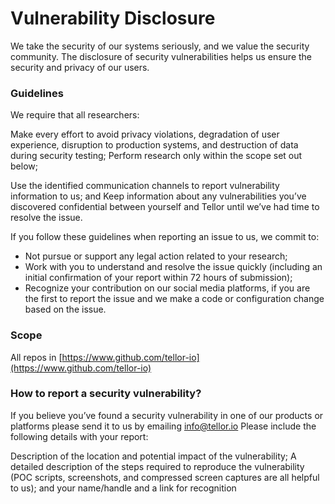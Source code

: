 # Vulnerability Disclosure

We take the security of our systems seriously, and we value the security community. The disclosure of security vulnerabilities helps us ensure the security and privacy of our users.

### Guidelines

We require that all researchers:

Make every effort to avoid privacy violations, degradation of user experience, disruption to production systems, and destruction of data during security testing; Perform research only within the scope set out below;

Use the identified communication channels to report vulnerability information to us; and Keep information about any vulnerabilities you’ve discovered confidential between yourself and Tellor until we’ve had time to resolve the issue.

If you follow these guidelines when reporting an issue to us, we commit to:

* Not pursue or support any legal action related to your research;
* Work with you to understand and resolve the issue quickly \(including an initial confirmation of your report within 72 hours of submission\);
* Recognize your contribution on our social media platforms, if you are the first to report the issue and we make a code or configuration change based on the issue.

### Scope

All repos in [https://www.github.com/tellor-io](https://www.github.com/tellor-io)

### How to report a security vulnerability?

If you believe you’ve found a security vulnerability in one of our products or platforms please send it to us by emailing info@tellor.io Please include the following details with your report:

Description of the location and potential impact of the vulnerability; A detailed description of the steps required to reproduce the vulnerability \(POC scripts, screenshots, and compressed screen captures are all helpful to us\); and your name/handle and a link for recognition

